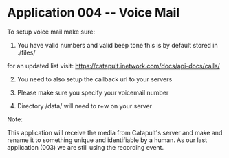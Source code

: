 Application 004 -- Voice Mail 
=========================================================

To setup voice mail make sure:
  1. You have valid numbers and valid beep tone this is by default 
  stored in ./files/

   for an updated list visit:
   https://catapult.inetwork.com/docs/api-docs/calls/

  2. You need to also setup the callback url to your servers

  3. Please make sure you specify your voicemail number

  4. Directory /data/ will need to r+w on your server

Note:

This application will receive the media from Catapult's server
and make and rename it to something unique and identifiable by a
human. As our last application (003) we are still using the recording
event.

